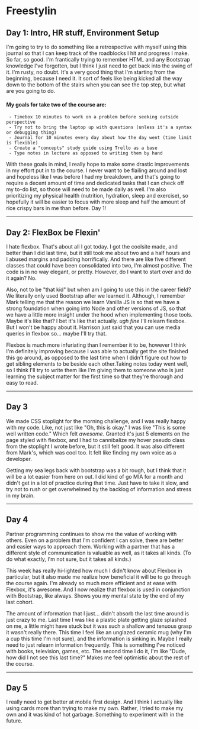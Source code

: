 # Freestylin

## Day 1: Intro, HR stuff, Environment Setup

I'm going to try to do something like a retrospective with myself using this journal so that I can keep track of the roadblocks I hit and progress I make. So far, so good. I'm frantically trying to remember HTML and any Bootstrap knowledge I've forgotten, but I think I just need to get back into the swing of it. I'm rusty, no doubt. It's a very good thing that I'm starting from the beginning, because I need it. It sort of feels like being kicked all the way down to the bottom of the stairs when you can see the top step, but what are you going to do.

#### My goals for take two of the course are:

     - Timebox 10 minutes to work on a problem before seeking outside perspective
     - Try not to bring the laptop up with questions (unless it's a syntax or debugging thing)
     - Journal for 10 minutes every day about how the day went (time limit is flexible)
     - Create a "concepts" study guide using Trello as a base
     - Type notes in lecture as opposed to writing them by hand

With these goals in mind, I really hope to make some drastic improvements in my effort put in to the course. I never want to be flailing around and lost and hopeless like I was before I had my breakdown, and that's going to require a decent amount of time and dedicated tasks that I can check off my to-do list, so those will need to be made daily as well. I'm also prioritizing my physical health (nutrition, hydration, sleep and exercise), so hopefully it will be easier to focus with more sleep and half the amount of rice crispy bars in me than before. Day 1!

---

## Day 2: FlexBox be Flexin'

I hate flexbox. That's about all I got today. I got the coolsite made, and better than I did last time, but it still took me about two and a half hours and I abused margins and padding horrifically. And there are like five different classes that could have been consolidated into two, I'm almost positive. The code is in no way elegant, or pretty. However, do I want to start over and do it again? No.

Also, not to be "that kid" but when am I going to use this in the career field? We literally only used Bootstrap after we learned it. Although, I remember Mark telling me that the reason we learn Vanilla JS is so that we have a strong foundation when going into Node and other versions of JS, so that we have a little more insight under the hood when implementing those tools. Maybe it's like that? I bet it's like that actually. _ugh fine_ I'll relearn flexbox. But I won't be happy about it. Harrison just said that you can use media queries in flexbox so... maybe I'll try that.

Flexbox is much more infuriating than I remember it to be, however I think I'm definitely improving because I was able to actually get the site finished this go around, as opposed to the last time when I didn't figure out how to get sibling elements to be beside each other.Taking notes today went well, so I think I'll try to write them like I'm giving them to someone who is just learning the subject matter for the first time so that they're thorough and easy to read.

---

## Day 3

We made CSS stoplight for the morning challenge, and I was really happy with my code. Like, not just like "Oh, this is okay." I was like "This is some well written code." Which felt _awesome_. Granted it's just 5 elements on the page styled with flexbox, and I had to cannibalize my hover pseudo class from the stoplight I wrote before, but it still felt good. It was also different from Mark's, which was cool too. It felt like finding my own voice as a developer.

Getting my sea legs back with bootstrap was a bit rough, but I think that it will be a lot easier from here on out. I did kind of go MIA for a month and didn't get in a lot of practice during that time. Just have to take it slow, and try not to rush or get overwhelmed by the backlog of information and stress in my brain.

---

## Day 4

Partner programming continues to show me the value of working with others. Even on a problem that I'm confident I can solve, there are better and easier ways to approach them. Working with a partner that has a different style of communication is valuable as well, as it takes all kinds. (To do what exactly, I'm not sure, but it takes all kinds.)

This week has really hi-lighted how much I didn't know about Flexbox in particular, but it also made me realize how beneficial it will be to go through the course again. I'm already so much more efficient and at ease with Flexbox, it's awesome. And I now realize that flexbox is used in conjunction with Bootstrap, like always. Shows you my mental state by the end of my last cohort.

The amount of information that I just... didn't absorb the last time around is just crazy to me. Last time I was like a plastic plate getting glaze splashed on me, a little might have stuck but it was such a shallow and tenuous grasp it wasn't really there. This time I feel like an unglazed ceramic mug (why I'm a cup this time I'm not sure), and the information is sinking in. Maybe I really need to just relearn information frequently. This is something I've noticed with books, television, games, etc. The second time I do it, I'm like "Dude, how did I not see this last time?" Makes me feel optimistic about the rest of the course.

---

## Day 5

I really need to get better at mobile first design. And I think I actually like using cards more than trying to make my own. Rather, I tried to make my own and it was kind of hot garbage. Something to experiment with in the future.
